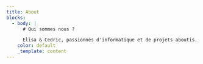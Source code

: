 ```yaml
---
title: About
blocks:
  - body: |
      # Qui sommes nous ?

      Elisa & Cedric, passionnés d'informatique et de projets aboutis.
    color: default
    _template: content
---
```


